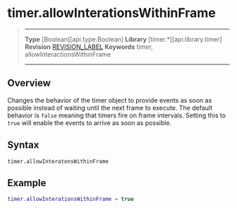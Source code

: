 # timer.allowInterationsWithinFrame

> --------------------- ------------------------------------------------------------------------------------------
> __Type__              [Boolean][api.type.Boolean]
> __Library__           [timer.*][api.library.timer]
> __Revision__          [REVISION_LABEL](REVISION_URL)
> __Keywords__          timer, allowInteractionsWithinFrame
> --------------------- ------------------------------------------------------------------------------------------


## Overview

Changes the behavior of the timer object to provide events as soon as possible instead of waiting until the next frame to execute. The default behavior is `false` meaning that timers fire on frame intervals. Setting this to `true` will enable the events to arrive as soon as possible.

## Syntax

	timer.allowInteratonsWithinFrame

## Example

`````lua
timer.allowInterationsWithinFrame = true
`````
